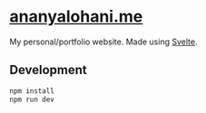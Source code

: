 # [ananyalohani.me](https://ananyalohani.me)

My personal/portfolio website. Made using [Svelte](https://svelte.dev/).

## Development

```bash
npm install
npm run dev
```

